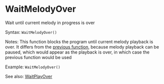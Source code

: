 # WaitMelodyOver 

Wait until current melody in progress is over 

Syntax: `WaitMelodyOver()` 

Notes: This function blocks the program until current melody playback is over. It differs from the [previous function](/api-native-functions/waitmelodyover.md), because melody playback can be paused, which would appear as the playback is over, in which case the previous function would be used 

Example: `WaitMelodyOver()` 

See also: [WaitPlayOver](/api-native-functions/waitplayover.md)

